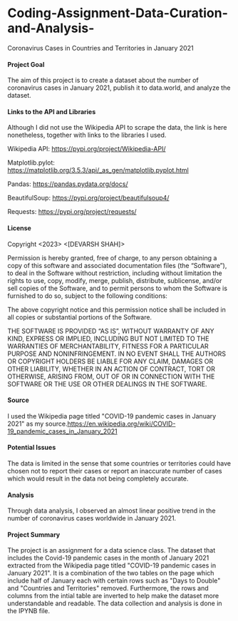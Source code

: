 # Coding-Assignment-Data-Curation-and-Analysis-
Coronavirus Cases in Countries and Territories in January 2021

#### Project Goal

The aim of this project is to create a dataset about the number of coronavirus cases in January 2021, publish it to data.world, and analyze the dataset.


#### Links to the API and Libraries

Although I did not use the Wikipedia API to scrape the data, the link is here nonetheless, together with links to the libraries I used.

Wikipedia API: https://pypi.org/project/Wikipedia-API/

Matplotlib.pylot: https://matplotlib.org/3.5.3/api/_as_gen/matplotlib.pyplot.html

Pandas: https://pandas.pydata.org/docs/

BeautifulSoup: https://pypi.org/project/beautifulsoup4/

Requests: https://pypi.org/project/requests/


#### License 

Copyright <2023> <[DEVARSH SHAH]>

Permission is hereby granted, free of charge, to any person obtaining a copy of this software and associated documentation files (the “Software”), to deal in the Software without restriction, including without limitation the rights to use, copy, modify, merge, publish, distribute, sublicense, and/or sell copies of the Software, and to permit persons to whom the Software is furnished to do so, subject to the following conditions:

The above copyright notice and this permission notice shall be included in all copies or substantial portions of the Software.

THE SOFTWARE IS PROVIDED “AS IS”, WITHOUT WARRANTY OF ANY KIND, EXPRESS OR IMPLIED, INCLUDING BUT NOT LIMITED TO THE WARRANTIES OF MERCHANTABILITY, FITNESS FOR A PARTICULAR PURPOSE AND NONINFRINGEMENT. IN NO EVENT SHALL THE AUTHORS OR COPYRIGHT HOLDERS BE LIABLE FOR ANY CLAIM, DAMAGES OR OTHER LIABILITY, WHETHER IN AN ACTION OF CONTRACT, TORT OR OTHERWISE, ARISING FROM, OUT OF OR IN CONNECTION WITH THE SOFTWARE OR THE USE OR OTHER DEALINGS IN THE SOFTWARE.

#### Source

I used the Wikipedia page titled "COVID-19 pandemic cases in January 2021" as my source.https://en.wikipedia.org/wiki/COVID-19_pandemic_cases_in_January_2021


#### Potential Issues

The data is limited in the sense that some countries or territories could have chosen not to report their cases or report an inaccurate number of cases which would result in the data not being completely accurate. 


#### Analysis

Through data analysis, I observed an almost linear positive trend in the number of coronavirus cases worldwide in January 2021.


#### Project Summary

The project is an assignment for a data science class. The dataset that includes the Covid-19 pandemic cases in the month of January 2021 extracted from the Wikipedia page titled "COVID-19 pandemic cases in January 2021". It is a combination of the two tables on the page which include half of January each with certain rows such as "Days to Double" and "Countries and Territories" removed. Furthermore, the rows and columns from the intial table are inverted to help make the dataset more understandable and readable. The data collection and analysis is done in the IPYNB file. 
